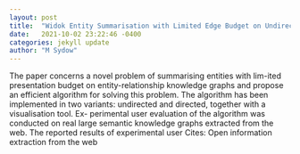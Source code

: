 ```yaml
---
layout: post
title:  "Widok Entity Summarisation with Limited Edge Budget on Undirected and Directed Knowledge Graphs"
date:   2021-10-02 23:22:46 -0400
categories: jekyll update
author: "M Sydow"
---
```

The paper concerns a novel problem of summarising entities with lim-ited presentation budget on entity-relationship knowledge graphs and propose an efficient algorithm for solving this problem. The algorithm has been implemented in two variants: undirected and directed, together with a visualisation tool. Ex- perimental user evaluation of the algorithm was conducted on real large semantic knowledge graphs extracted from the web. The reported results of experimental user Cites: Open information extraction from the web